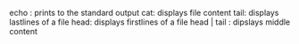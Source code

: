 echo : prints to the standard output
cat: displays file content
tail: displays lastlines of a file
head: displays firstlines of a file
head | tail : dipslays middle content
